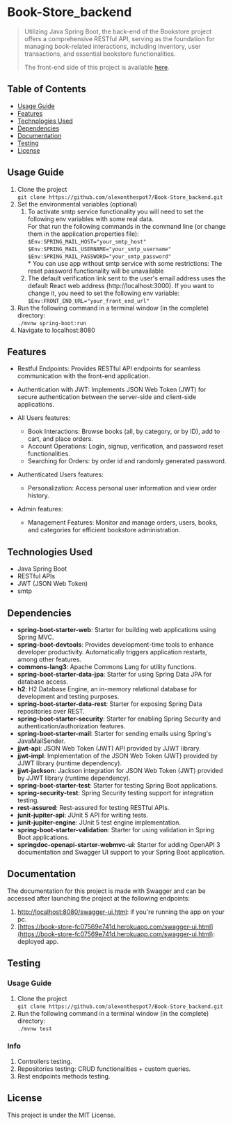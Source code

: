 # Book-Store_backend
> Utilizing Java Spring Boot, the back-end of the Bookstore project offers a comprehensive RESTful API, serving as the foundation for managing book-related interactions, including inventory, user transactions, and essential bookstore functionalities.
> 
> The front-end side of this project is available [here](https://github.com/alexonthespot7/Book-Store_frontend).<br>


## Table of Contents
* [Usage Guide](#usage-guide)
* [Features](#features)
* [Technologies Used](#technologies-used)
* [Dependencies](#dependencies)
* [Documentation](#documentation)
* [Testing](#testing)
* [License](#license)

## Usage Guide
1. Clone the project <br>```git clone https://github.com/alexonthespot7/Book-Store_backend.git```<br>
2. Set the environmental variables (optional)<br>
    1. To activate smtp service functionality you will need to set the following env variables with some real data.<br>For that run the following commands in the command line (or change them in the application.properties file):<br>
    ```$Env:SPRING_MAIL_HOST="your_smtp_host"```<br>
    ```$Env:SPRING_MAIL_USERNAME="your_smtp_username"```<br>
    ```$Env:SPRING_MAIL_PASSWORD="your_smtp_password"```<br>
        \* You can use app without smtp service with some restrictions: The reset password functionality will be unavailable
    2. The default verification link sent to the user's email address uses the default React web address (http://localhost:3000). If you want to change it, you need to set the following env variable:<br>
    ```$Env:FRONT_END_URL="your_front_end_url"```<br>
3. Run the following command in a terminal window (in the complete) directory:<br>
```./mvnw spring-boot:run```<br>
4. Navigate to localhost:8080

## Features
- Restful Endpoints: Provides RESTful API endpoints for seamless communication with the front-end application.

- Authentication with JWT: Implements JSON Web Token (JWT) for secure authentication between the server-side and client-side applications.

- All Users features:
  - Book Interactions: Browse books (all, by category, or by ID), add to cart, and place orders.
  - Account Operations: Login, signup, verification, and password reset functionalities.
  - Searching for Orders: by order id and randomly generated password.

- Authenticated Users features:
  - Personalization: Access personal user information and view order history.

- Admin features:
  - Management Features: Monitor and manage orders, users, books, and categories for efficient bookstore administration. 

## Technologies Used
- Java Spring Boot
- RESTful APIs
- JWT (JSON Web Token)
- smtp

## Dependencies
- **spring-boot-starter-web**: Starter for building web applications using Spring MVC.
- **spring-boot-devtools**: Provides development-time tools to enhance developer productivity. Automatically triggers application restarts, among other features.
- **commons-lang3**: Apache Commons Lang for utility functions.
- **spring-boot-starter-data-jpa**: Starter for using Spring Data JPA for database access.
- **h2**: H2 Database Engine, an in-memory relational database for development and testing purposes.
- **spring-boot-starter-data-rest**: Starter for exposing Spring Data repositories over REST.
- **spring-boot-starter-security**: Starter for enabling Spring Security and authentication/authorization features.
- **spring-boot-starter-mail**: Starter for sending emails using Spring's JavaMailSender.
- **jjwt-api**: JSON Web Token (JWT) API provided by JJWT library.
- **jjwt-impl**: Implementation of the JSON Web Token (JWT) provided by JJWT library (runtime dependency).
- **jjwt-jackson**: Jackson integration for JSON Web Token (JWT) provided by JJWT library (runtime dependency).
- **spring-boot-starter-test**: Starter for testing Spring Boot applications.
- **spring-security-test**: Spring Security testing support for integration testing.
- **rest-assured**: Rest-assured for testing RESTful APIs.
- **junit-jupiter-api**: JUnit 5 API for writing tests.
- **junit-jupiter-engine**: JUnit 5 test engine implementation.
- **spring-boot-starter-validation**: Starter for using validation in Spring Boot applications.
- **springdoc-openapi-starter-webmvc-ui**: Starter for adding OpenAPI 3 documentation and Swagger UI support to your Spring Boot application.

## Documentation
The documentation for this project is made with Swagger and can be accessed after launching the project at the following endpoints: 
1. [http://localhost:8080/swagger-ui.html](http://localhost:8080/swagger-ui.html): if you're running the app on your pc.
2. [https://book-store-fc07569e741d.herokuapp.com/swagger-ui.html](https://book-store-fc07569e741d.herokuapp.com/swagger-ui.html): deployed app.

## Testing
### Usage Guide
1. Clone the project <br>```git clone https://github.com/alexonthespot7/Book-Store_backend.git```<br>
2. Run the following command in a terminal window (in the complete) directory:<br>
```./mvnw test```<br>
### Info
1. Controllers testing.
2. Repositories testing: CRUD functionalities + custom queries.
3. Rest endpoints methods testing.

## License
This project is under the MIT License.
